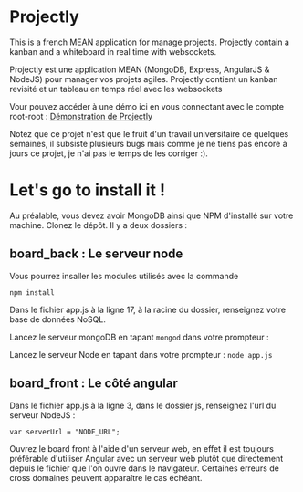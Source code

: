 # Projectly
This is a french MEAN application for manage projects. Projectly contain a kanban and a whiteboard in real time with websockets.

Projectly est une application MEAN (MongoDB, Express, AngularJS & NodeJS) pour manager vos projets agiles. Projectly contient un kanban revisité
et un tableau en temps réel avec les websockets

Vour pouvez accéder à une démo ici en vous connectant avec le compte root-root : [Démonstration de Projectly](https://21101201.users.info.unicaen.fr/board_front/)

Notez que ce projet n'est que le fruit d'un travail universitaire de quelques semaines, il subsiste plusieurs bugs mais comme je ne tiens pas encore à jours ce projet, je n'ai pas le temps de les corriger :). 

# Let's go to install it !

Au préalable, vous devez avoir MongoDB ainsi que NPM d'installé sur votre machine.
Clonez le dépôt. Il y a deux dossiers :

## board_back : Le serveur node
 Vous pourrez insaller les modules utilisés avec la commande
 
  ```npm install```
  
  Dans le fichier app.js à la ligne 17, à la racine du dossier, renseignez votre base de données NoSQL.

  Lancez le serveur mongoDB en tapant ```mongod``` dans votre prompteur :
 
  Lancez le serveur Node en tapant dans votre prompteur :
  ```node app.js```

## board_front : Le côté angular

Dans le fichier app.js à la ligne 3, dans le dossier js, renseignez l'url du serveur NodeJS :

```var serverUrl = "NODE_URL";```

Ouvrez le board front à l'aide d'un serveur web, en effet il est toujours préférable d'utiliser Angular avec un serveur web plutôt que directement depuis le fichier que l'on ouvre dans le navigateur.
Certaines erreurs de cross domaines peuvent apparaître le cas échéant.



